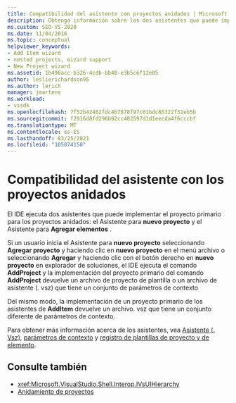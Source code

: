 ```yaml
---
title: Compatibilidad del asistente con proyectos anidados | Microsoft Docs
description: Obtenga información sobre los dos asistentes que puede implementar un proyecto primario para los proyectos anidados en el VSPackage en el SDK de Visual Studio.
ms.custom: SEO-VS-2020
ms.date: 11/04/2016
ms.topic: conceptual
helpviewer_keywords:
- Add Item wizard
- nested projects, wizard support
- New Project wizard
ms.assetid: 1b496acc-b326-4cdb-bb48-e3b5c6f12e05
author: leslierichardson95
ms.author: lerich
manager: jmartens
ms.workload:
- vssdk
ms.openlocfilehash: 7f52b42462fdc4b7878f97c01bdc65322f32eb5b
ms.sourcegitcommit: f2916d8fd296b92cc402597d1d1eecda4f6cccbf
ms.translationtype: MT
ms.contentlocale: es-ES
ms.lasthandoff: 03/25/2021
ms.locfileid: "105074150"
---
```

# <a name="wizard-support-for-nested-projects"></a>Compatibilidad del asistente con los proyectos anidados
El IDE ejecuta dos asistentes que puede implementar el proyecto primario para los proyectos anidados: el Asistente para **nuevo proyecto** y el Asistente para **Agregar elementos** .

 Si un usuario inicia el Asistente para **nuevo proyecto** seleccionando **Agregar proyecto** y haciendo clic en **nuevo proyecto** en el menú archivo o seleccionando **Agregar** y haciendo clic con el botón derecho en **nuevo proyecto** en explorador de soluciones, el IDE ejecuta el comando **AddProject** y la implementación del proyecto primario del comando **AddProject** devuelve un archivo de proyecto de plantilla o un archivo de asistente (. vsz) que tiene un conjunto de parámetros de contexto

 Del mismo modo, la implementación de un proyecto primario de los asistentes de **AddItem** devuelve un archivo. vsz que tiene un conjunto diferente de parámetros de contexto.

 Para obtener más información acerca de los asistentes, vea [Asistente (. Vsz)](../../extensibility/internals/wizard-dot-vsz-file.md), [parámetros de contexto](../../extensibility/internals/context-parameters.md) y [registro de plantillas de proyecto y de elemento](../../extensibility/internals/registering-project-and-item-templates.md).

## <a name="see-also"></a>Consulte también
- <xref:Microsoft.VisualStudio.Shell.Interop.IVsUIHierarchy>
- [Anidamiento de proyectos](../../extensibility/internals/nesting-projects.md)
